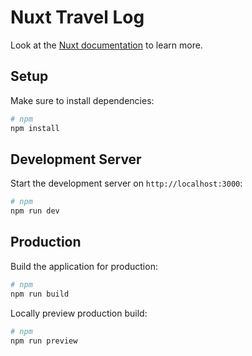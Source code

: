 # Nuxt Travel Log

Look at the [Nuxt documentation](https://nuxt.com/docs/getting-started/introduction) to learn more.

## Setup

Make sure to install dependencies:

```bash
# npm
npm install

```

## Development Server

Start the development server on `http://localhost:3000`:

```bash
# npm
npm run dev


```

## Production

Build the application for production:

```bash
# npm
npm run build

```

Locally preview production build:

```bash
# npm
npm run preview

```
